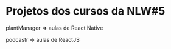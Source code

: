 # Projetos dos cursos da NLW#5 

plantManager => aulas de React Native

podcastr => aulas de ReactJS